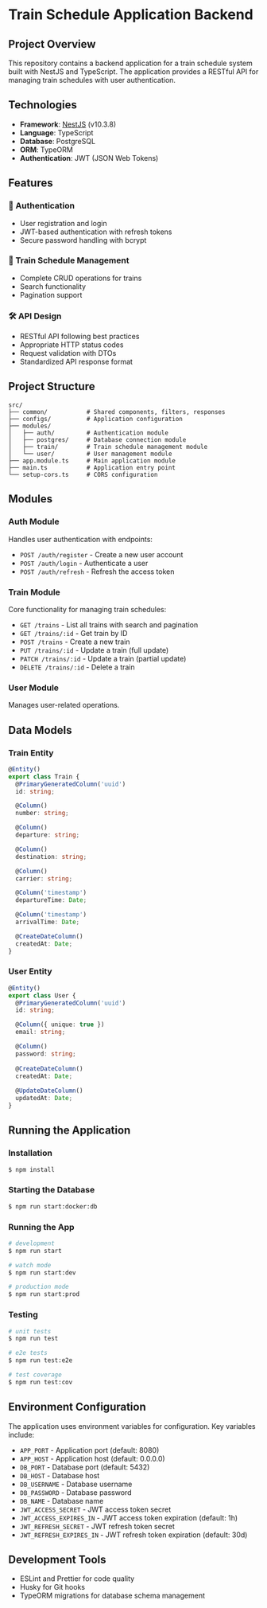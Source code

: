 # Train Schedule Application Backend

## Project Overview
This repository contains a backend application for a train schedule system built with NestJS and TypeScript. The application provides a RESTful API for managing train schedules with user authentication.

## Technologies
- **Framework**: [NestJS](https://nestjs.com/) (v10.3.8)
- **Language**: TypeScript
- **Database**: PostgreSQL
- **ORM**: TypeORM
- **Authentication**: JWT (JSON Web Tokens)

## Features

### 🔐 Authentication
- User registration and login
- JWT-based authentication with refresh tokens
- Secure password handling with bcrypt

### 🚆 Train Schedule Management
- Complete CRUD operations for trains
- Search functionality
- Pagination support

### 🛠️ API Design
- RESTful API following best practices
- Appropriate HTTP status codes
- Request validation with DTOs
- Standardized API response format

## Project Structure

```
src/
├── common/           # Shared components, filters, responses
├── configs/          # Application configuration
├── modules/
│   ├── auth/         # Authentication module
│   ├── postgres/     # Database connection module
│   ├── train/        # Train schedule management module
│   └── user/         # User management module
├── app.module.ts     # Main application module
├── main.ts           # Application entry point
└── setup-cors.ts     # CORS configuration
```

## Modules

### Auth Module
Handles user authentication with endpoints:
- `POST /auth/register` - Create a new user account
- `POST /auth/login` - Authenticate a user
- `POST /auth/refresh` - Refresh the access token

### Train Module
Core functionality for managing train schedules:
- `GET /trains` - List all trains with search and pagination
- `GET /trains/:id` - Get train by ID
- `POST /trains` - Create a new train
- `PUT /trains/:id` - Update a train (full update)
- `PATCH /trains/:id` - Update a train (partial update)
- `DELETE /trains/:id` - Delete a train

### User Module
Manages user-related operations.

## Data Models

### Train Entity
```typescript
@Entity()
export class Train {
  @PrimaryGeneratedColumn('uuid')
  id: string;

  @Column()
  number: string;

  @Column()
  departure: string;

  @Column()
  destination: string;

  @Column()
  carrier: string;

  @Column('timestamp')
  departureTime: Date;

  @Column('timestamp')
  arrivalTime: Date;

  @CreateDateColumn()
  createdAt: Date;
}
```

### User Entity
```typescript
@Entity()
export class User {
  @PrimaryGeneratedColumn('uuid')
  id: string;

  @Column({ unique: true })
  email: string;

  @Column()
  password: string;
  
  @CreateDateColumn()
  createdAt: Date;
  
  @UpdateDateColumn()
  updatedAt: Date;
}
```

## Running the Application

### Installation
```bash
$ npm install
```

### Starting the Database
```bash
$ npm run start:docker:db
```

### Running the App
```bash
# development
$ npm run start

# watch mode
$ npm run start:dev

# production mode
$ npm run start:prod
```

### Testing
```bash
# unit tests
$ npm run test

# e2e tests
$ npm run test:e2e

# test coverage
$ npm run test:cov
```

## Environment Configuration
The application uses environment variables for configuration. Key variables include:
- `APP_PORT` - Application port (default: 8080)
- `APP_HOST` - Application host (default: 0.0.0.0)
- `DB_PORT` - Database port (default: 5432)
- `DB_HOST` - Database host
- `DB_USERNAME` - Database username
- `DB_PASSWORD` - Database password
- `DB_NAME` - Database name
- `JWT_ACCESS_SECRET` - JWT access token secret
- `JWT_ACCESS_EXPIRES_IN` - JWT access token expiration (default: 1h)
- `JWT_REFRESH_SECRET` - JWT refresh token secret
- `JWT_REFRESH_EXPIRES_IN` - JWT refresh token expiration (default: 30d)

## Development Tools
- ESLint and Prettier for code quality
- Husky for Git hooks
- TypeORM migrations for database schema management
